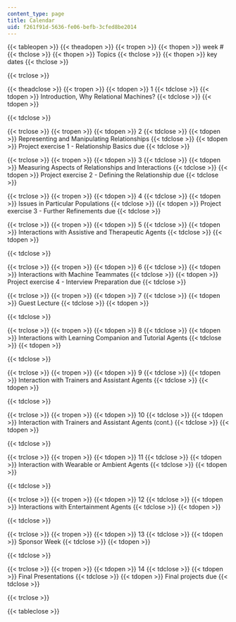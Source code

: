 ```yaml
---
content_type: page
title: Calendar
uid: f261f91d-5636-fe06-befb-3cfed8be2014
---
```


{{< tableopen >}}
{{< theadopen >}}
{{< tropen >}}
{{< thopen >}}
week #
{{< thclose >}}
{{< thopen >}}
Topics
{{< thclose >}}
{{< thopen >}}
key dates
{{< thclose >}}

{{< trclose >}}

{{< theadclose >}}
{{< tropen >}}
{{< tdopen >}}
1
{{< tdclose >}}
{{< tdopen >}}
Introduction, Why Relational Machines?
{{< tdclose >}}
{{< tdopen >}}

{{< tdclose >}}

{{< trclose >}}
{{< tropen >}}
{{< tdopen >}}
2
{{< tdclose >}}
{{< tdopen >}}
Representing and Manipulating Relationships
{{< tdclose >}}
{{< tdopen >}}
Project exercise 1 - Relationship Basics due
{{< tdclose >}}

{{< trclose >}}
{{< tropen >}}
{{< tdopen >}}
3
{{< tdclose >}}
{{< tdopen >}}
Measuring Aspects of Relationships and Interactions
{{< tdclose >}}
{{< tdopen >}}
Project exercise 2 - Defining the Relationship due
{{< tdclose >}}

{{< trclose >}}
{{< tropen >}}
{{< tdopen >}}
4
{{< tdclose >}}
{{< tdopen >}}
Issues in Particular Populations
{{< tdclose >}}
{{< tdopen >}}
Project exercise 3 - Further Refinements due
{{< tdclose >}}

{{< trclose >}}
{{< tropen >}}
{{< tdopen >}}
5
{{< tdclose >}}
{{< tdopen >}}
Interactions with Assistive and Therapeutic Agents
{{< tdclose >}}
{{< tdopen >}}

{{< tdclose >}}

{{< trclose >}}
{{< tropen >}}
{{< tdopen >}}
6
{{< tdclose >}}
{{< tdopen >}}
Interactions with Machine Teammates
{{< tdclose >}}
{{< tdopen >}}
Project exercise 4 - Interview Preparation due
{{< tdclose >}}

{{< trclose >}}
{{< tropen >}}
{{< tdopen >}}
7
{{< tdclose >}}
{{< tdopen >}}
Guest Lecture
{{< tdclose >}}
{{< tdopen >}}

{{< tdclose >}}

{{< trclose >}}
{{< tropen >}}
{{< tdopen >}}
8
{{< tdclose >}}
{{< tdopen >}}
Interactions with Learning Companion and Tutorial Agents
{{< tdclose >}}
{{< tdopen >}}

{{< tdclose >}}

{{< trclose >}}
{{< tropen >}}
{{< tdopen >}}
9
{{< tdclose >}}
{{< tdopen >}}
Interaction with Trainers and Assistant Agents
{{< tdclose >}}
{{< tdopen >}}

{{< tdclose >}}

{{< trclose >}}
{{< tropen >}}
{{< tdopen >}}
10
{{< tdclose >}}
{{< tdopen >}}
Interaction with Trainers and Assistant Agents (cont.)
{{< tdclose >}}
{{< tdopen >}}

{{< tdclose >}}

{{< trclose >}}
{{< tropen >}}
{{< tdopen >}}
11
{{< tdclose >}}
{{< tdopen >}}
Interaction with Wearable or Ambient Agents
{{< tdclose >}}
{{< tdopen >}}

{{< tdclose >}}

{{< trclose >}}
{{< tropen >}}
{{< tdopen >}}
12
{{< tdclose >}}
{{< tdopen >}}
Interactions with Entertainment Agents
{{< tdclose >}}
{{< tdopen >}}

{{< tdclose >}}

{{< trclose >}}
{{< tropen >}}
{{< tdopen >}}
13
{{< tdclose >}}
{{< tdopen >}}
Sponsor Week
{{< tdclose >}}
{{< tdopen >}}

{{< tdclose >}}

{{< trclose >}}
{{< tropen >}}
{{< tdopen >}}
14
{{< tdclose >}}
{{< tdopen >}}
Final Presentations
{{< tdclose >}}
{{< tdopen >}}
Final projects due
{{< tdclose >}}

{{< trclose >}}

{{< tableclose >}}